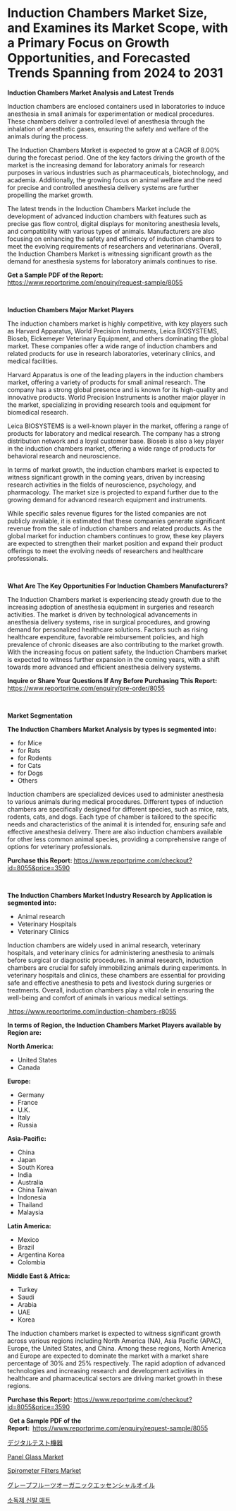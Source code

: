 <p><h1>Induction Chambers Market Size, and Examines its Market Scope, with a Primary Focus on Growth Opportunities, and Forecasted Trends Spanning from 2024 to 2031</h1></p><p><strong>Induction Chambers Market Analysis and Latest Trends</strong></p>
<p><p>Induction chambers are enclosed containers used in laboratories to induce anesthesia in small animals for experimentation or medical procedures. These chambers deliver a controlled level of anesthesia through the inhalation of anesthetic gases, ensuring the safety and welfare of the animals during the process.</p><p>The Induction Chambers Market is expected to grow at a CAGR of 8.00% during the forecast period. One of the key factors driving the growth of the market is the increasing demand for laboratory animals for research purposes in various industries such as pharmaceuticals, biotechnology, and academia. Additionally, the growing focus on animal welfare and the need for precise and controlled anesthesia delivery systems are further propelling the market growth.</p><p>The latest trends in the Induction Chambers Market include the development of advanced induction chambers with features such as precise gas flow control, digital displays for monitoring anesthesia levels, and compatibility with various types of animals. Manufacturers are also focusing on enhancing the safety and efficiency of induction chambers to meet the evolving requirements of researchers and veterinarians. Overall, the Induction Chambers Market is witnessing significant growth as the demand for anesthesia systems for laboratory animals continues to rise.</p></p>
<p><strong>Get a Sample PDF of the Report:&nbsp;</strong> <a href="https://www.reportprime.com/enquiry/request-sample/8055">https://www.reportprime.com/enquiry/request-sample/8055</a></p>
<p>&nbsp;</p>
<p><strong>Induction Chambers Major Market Players</strong></p>
<p><p>The induction chambers market is highly competitive, with key players such as Harvard Apparatus, World Precision Instruments, Leica BIOSYSTEMS, Bioseb, Eickemeyer Veterinary Equipment, and others dominating the global market. These companies offer a wide range of induction chambers and related products for use in research laboratories, veterinary clinics, and medical facilities.</p><p>Harvard Apparatus is one of the leading players in the induction chambers market, offering a variety of products for small animal research. The company has a strong global presence and is known for its high-quality and innovative products. World Precision Instruments is another major player in the market, specializing in providing research tools and equipment for biomedical research.</p><p>Leica BIOSYSTEMS is a well-known player in the market, offering a range of products for laboratory and medical research. The company has a strong distribution network and a loyal customer base. Bioseb is also a key player in the induction chambers market, offering a wide range of products for behavioral research and neuroscience.</p><p>In terms of market growth, the induction chambers market is expected to witness significant growth in the coming years, driven by increasing research activities in the fields of neuroscience, psychology, and pharmacology. The market size is projected to expand further due to the growing demand for advanced research equipment and instruments.</p><p>While specific sales revenue figures for the listed companies are not publicly available, it is estimated that these companies generate significant revenue from the sale of induction chambers and related products. As the global market for induction chambers continues to grow, these key players are expected to strengthen their market position and expand their product offerings to meet the evolving needs of researchers and healthcare professionals.</p></p>
<p>&nbsp;</p>
<p><strong>What Are The Key Opportunities For Induction Chambers Manufacturers?</strong></p>
<p><p>The Induction Chambers market is experiencing steady growth due to the increasing adoption of anesthesia equipment in surgeries and research activities. The market is driven by technological advancements in anesthesia delivery systems, rise in surgical procedures, and growing demand for personalized healthcare solutions. Factors such as rising healthcare expenditure, favorable reimbursement policies, and high prevalence of chronic diseases are also contributing to the market growth. With the increasing focus on patient safety, the Induction Chambers market is expected to witness further expansion in the coming years, with a shift towards more advanced and efficient anesthesia delivery systems.</p></p>
<p><strong>Inquire or Share Your Questions If Any Before Purchasing This Report:</strong> <a href="https://www.reportprime.com/enquiry/pre-order/8055">https://www.reportprime.com/enquiry/pre-order/8055</a></p>
<p>&nbsp;</p>
<p><strong>Market Segmentation</strong></p>
<p><strong>The Induction Chambers Market Analysis by types is segmented into:</strong></p>
<p><ul><li>for Mice</li><li>for Rats</li><li>for Rodents</li><li>for Cats</li><li>for Dogs</li><li>Others</li></ul></p>
<p><p>Induction chambers are specialized devices used to administer anesthesia to various animals during medical procedures. Different types of induction chambers are specifically designed for different species, such as mice, rats, rodents, cats, and dogs. Each type of chamber is tailored to the specific needs and characteristics of the animal it is intended for, ensuring safe and effective anesthesia delivery. There are also induction chambers available for other less common animal species, providing a comprehensive range of options for veterinary professionals.</p></p>
<p><strong>Purchase this Report:&nbsp;</strong><a href="https://www.reportprime.com/checkout?id=8055&price=3590">https://www.reportprime.com/checkout?id=8055&price=3590</a></p>
<p>&nbsp;</p>
<p><strong>The Induction Chambers Market Industry Research by Application is segmented into:</strong></p>
<p><ul><li>Animal research</li><li>Veterinary Hospitals</li><li>Veterinary Clinics</li></ul></p>
<p><p>Induction chambers are widely used in animal research, veterinary hospitals, and veterinary clinics for administering anesthesia to animals before surgical or diagnostic procedures. In animal research, induction chambers are crucial for safely immobilizing animals during experiments. In veterinary hospitals and clinics, these chambers are essential for providing safe and effective anesthesia to pets and livestock during surgeries or treatments. Overall, induction chambers play a vital role in ensuring the well-being and comfort of animals in various medical settings.</p></p>
<p><a href="https://www.reportprime.com/induction-chambers-r8055">&nbsp;https://www.reportprime.com/induction-chambers-r8055</a></p>
<p><strong>In terms of Region, the Induction Chambers Market Players available by Region are:</strong></p>
<p>
    <p> <strong> North America: </strong>
        <ul>
            <li>United States</li>
            <li>Canada</li>
        </ul>
        </p> 
    <p> <strong> Europe: </strong>
        <ul>
            <li>Germany</li>
            <li>France</li>
            <li>U.K.</li>
            <li>Italy</li>
            <li>Russia</li>
        </ul>
        </p> 
    <p> <strong> Asia-Pacific: </strong>
        <ul>
            <li>China</li>
            <li>Japan</li>
            <li>South Korea</li>
            <li>India</li>
            <li>Australia</li>
            <li>China Taiwan</li>
            <li>Indonesia</li>
            <li>Thailand</li>
            <li>Malaysia</li>
        </ul>
        </p> 
    <p> <strong> Latin America: </strong>
        <ul>
            <li>Mexico</li>
            <li>Brazil</li>
            <li>Argentina Korea</li>
            <li>Colombia</li>
        </ul>
        </p> 
    <p> <strong> Middle East & Africa: </strong>
        <ul>
            <li>Turkey</li>
            <li>Saudi</li>
            <li>Arabia</li>
            <li>UAE</li>
            <li>Korea</li>
        </ul>
    </p>
    </p>
<p><p>The induction chambers market is expected to witness significant growth across various regions including North America (NA), Asia Pacific (APAC), Europe, the United States, and China. Among these regions, North America and Europe are expected to dominate the market with a market share percentage of 30% and 25% respectively. The rapid adoption of advanced technologies and increasing research and development activities in healthcare and pharmaceutical sectors are driving market growth in these regions.</p></p>
<p><strong>Purchase this Report: </strong><a href="https://www.reportprime.com/checkout?id=8055&price=3590">https://www.reportprime.com/checkout?id=8055&price=3590</a></p>
<p>&nbsp;<strong>Get a Sample PDF of the Report:&nbsp;&nbsp;</strong><a href="https://www.reportprime.com/enquiry/request-sample/8055">https://www.reportprime.com/enquiry/request-sample/8055</a></p>
<p><strong></strong></p>
<p><p><a href="https://medium.com/@austinallan03/%E3%83%87%E3%82%B8%E3%82%BF%E3%83%AB%E3%83%86%E3%82%B9%E3%83%88%E6%A9%9F%E5%99%A8%E5%B8%82%E5%A0%B4%E8%A6%8F%E6%A8%A1-%E5%B8%82%E5%A0%B4%E5%B1%95%E6%9C%9B%E3%81%8A%E3%82%88%E3%81%B3%E5%B8%82%E5%A0%B4%E4%BA%88%E6%B8%AC-2024%E5%B9%B4%E3%81%8B%E3%82%892031%E5%B9%B4-c6138cc640c2">デジタルテスト機器</a></p><p><a href="https://issuu.com/reportprime-2/docs/panel-glass-market-size-2030.pptx">Panel Glass Market</a></p><p><a href="https://github.com/fiixsa/Market-Research-Report-List-2/blob/main/spirometer-filters-market.md">Spirometer Filters Market</a></p><p><a href="https://github.com/xemfu2379520/Market-Research-Report-List-1/blob/main/297820531350.md">グレープフルーツオーガニックエッセンシャルオイル</a></p><p><a href="https://github.com/bvubpqd5241630/Market-Research-Report-List-1/blob/main/355159934021.md">소독제 신발 매트</a></p></p>